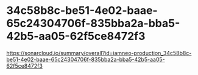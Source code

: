 # 34c58b8c-be51-4e02-baae-65c24304706f-835bba2a-bba5-42b5-aa05-62f5ce8472f3
https://sonarcloud.io/summary/overall?id=iamneo-production_34c58b8c-be51-4e02-baae-65c24304706f-835bba2a-bba5-42b5-aa05-62f5ce8472f3
